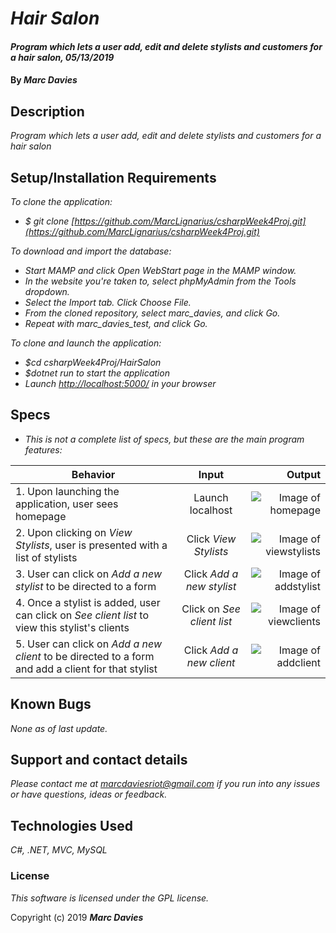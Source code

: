 # _Hair Salon_

#### _Program which lets a user add, edit and delete stylists and customers for a hair salon, 05/13/2019_

#### By _**Marc Davies**_

## Description

_Program which lets a user add, edit and delete stylists and customers for a hair salon_

## Setup/Installation Requirements

_To clone the application:_

* _$ git clone [https://github.com/MarcLignarius/csharpWeek4Proj.git](https://github.com/MarcLignarius/csharpWeek4Proj.git)_

_To download and import the database:_

* _Start MAMP and click Open WebStart page in the MAMP window._
* _In the website you're taken to, select phpMyAdmin from the Tools dropdown._
* _Select the Import tab. Click Choose File._
* _From the cloned repository, select marc_davies, and click Go._
* _Repeat with marc_davies_test, and click Go._

_To clone and launch the application:_

* _$cd csharpWeek4Proj/HairSalon_
* _$dotnet run to start the application_
* _Launch [http://localhost:5000/](http://localhost:5000/) in your browser_

## Specs

* _This is not a complete list of specs, but these are the main program features:_

| Behavior | Input | Output |
| ------------- |:-------------:| -----:|
| 1. Upon launching the application, user sees homepage | Launch localhost | ![Image of homepage](https://i.imgur.com/j3DdDw2.png) |
| 2. Upon clicking on *View Stylists*, user is presented with a list of stylists | Click *View Stylists* | ![Image of viewstylists](https://i.imgur.com/KRaJLLr.png) |
| 3. User can click on *Add a new stylist* to be directed to a form | Click  *Add a new stylist* | ![Image of addstylist](https://i.imgur.com/HxAUzMx.png) |
| 4. Once a stylist is added, user can click on *See client list* to view this stylist's clients | Click on *See client list* | ![Image of viewclients](https://i.imgur.com/O9U3o39.png) |
| 5. User can click on *Add a new client* to be directed to a form and add a client for that stylist | Click  *Add a new client* | ![Image of addclient](https://i.imgur.com/tOPBGuJ.png) |

## Known Bugs

_None as of last update._

## Support and contact details

_Please contact me at marcdaviesriot@gmail.com if you run into any issues or have questions, ideas or feedback._

## Technologies Used

_C#, .NET, MVC, MySQL_

### License

*This software is licensed under the GPL license.*

Copyright (c) 2019 **_Marc Davies_**
